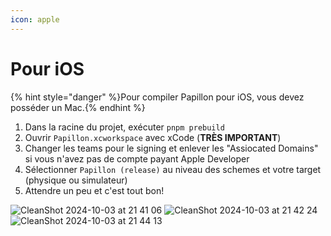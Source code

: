 ```yaml
---
icon: apple
---
```


# Pour iOS

{% hint style="danger" %}Pour compiler Papillon pour iOS, vous devez posséder un Mac.{% endhint %} 

1. Dans la racine du projet, exécuter `pnpm prebuild`
2. Ouvrir `Papillon.xcworkspace` avec xCode (**TRÈS IMPORTANT**)
3. Changer les teams pour le signing et enlever les "Assiocated Domains" si vous n'avez pas de compte payant Apple Developer
4. Sélectionner `Papillon (release)` au niveau des schemes et votre target (physique ou simulateur)
5. Attendre un peu et c'est tout bon!

![CleanShot 2024-10-03 at 21 41 06](https://github.com/user-attachments/assets/97efe4bc-526e-45b4-b44c-eb281c25a4cc)
![CleanShot 2024-10-03 at 21 42 24](https://github.com/user-attachments/assets/7642b6d0-f296-4e49-89ee-a2f7e81ef728)
![CleanShot 2024-10-03 at 21 44 13](https://github.com/user-attachments/assets/04a8df53-b33f-4909-8738-da2fb131e87c)
